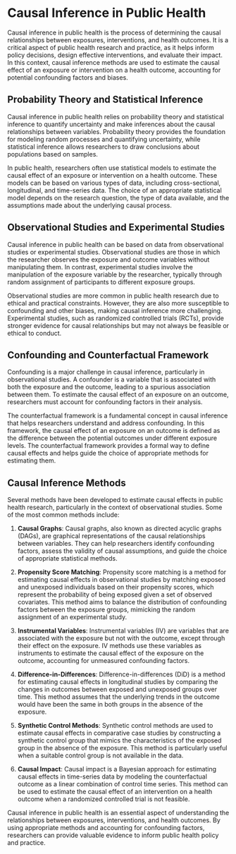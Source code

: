 # Causal Inference in Public Health

Causal inference in public health is the process of determining the causal relationships between exposures, interventions, and health outcomes. It is a critical aspect of public health research and practice, as it helps inform policy decisions, design effective interventions, and evaluate their impact. In this context, causal inference methods are used to estimate the causal effect of an exposure or intervention on a health outcome, accounting for potential confounding factors and biases.

## Probability Theory and Statistical Inference

Causal inference in public health relies on probability theory and statistical inference to quantify uncertainty and make inferences about the causal relationships between variables. Probability theory provides the foundation for modeling random processes and quantifying uncertainty, while statistical inference allows researchers to draw conclusions about populations based on samples.

In public health, researchers often use statistical models to estimate the causal effect of an exposure or intervention on a health outcome. These models can be based on various types of data, including cross-sectional, longitudinal, and time-series data. The choice of an appropriate statistical model depends on the research question, the type of data available, and the assumptions made about the underlying causal process.

## Observational Studies and Experimental Studies

Causal inference in public health can be based on data from observational studies or experimental studies. Observational studies are those in which the researcher observes the exposure and outcome variables without manipulating them. In contrast, experimental studies involve the manipulation of the exposure variable by the researcher, typically through random assignment of participants to different exposure groups.

Observational studies are more common in public health research due to ethical and practical constraints. However, they are also more susceptible to confounding and other biases, making causal inference more challenging. Experimental studies, such as randomized controlled trials (RCTs), provide stronger evidence for causal relationships but may not always be feasible or ethical to conduct.

## Confounding and Counterfactual Framework

Confounding is a major challenge in causal inference, particularly in observational studies. A confounder is a variable that is associated with both the exposure and the outcome, leading to a spurious association between them. To estimate the causal effect of an exposure on an outcome, researchers must account for confounding factors in their analysis.

The counterfactual framework is a fundamental concept in causal inference that helps researchers understand and address confounding. In this framework, the causal effect of an exposure on an outcome is defined as the difference between the potential outcomes under different exposure levels. The counterfactual framework provides a formal way to define causal effects and helps guide the choice of appropriate methods for estimating them.

## Causal Inference Methods

Several methods have been developed to estimate causal effects in public health research, particularly in the context of observational studies. Some of the most common methods include:

1. **Causal Graphs**: Causal graphs, also known as directed acyclic graphs (DAGs), are graphical representations of the causal relationships between variables. They can help researchers identify confounding factors, assess the validity of causal assumptions, and guide the choice of appropriate statistical methods.

2. **Propensity Score Matching**: Propensity score matching is a method for estimating causal effects in observational studies by matching exposed and unexposed individuals based on their propensity scores, which represent the probability of being exposed given a set of observed covariates. This method aims to balance the distribution of confounding factors between the exposure groups, mimicking the random assignment of an experimental study.

3. **Instrumental Variables**: Instrumental variables (IV) are variables that are associated with the exposure but not with the outcome, except through their effect on the exposure. IV methods use these variables as instruments to estimate the causal effect of the exposure on the outcome, accounting for unmeasured confounding factors.

4. **Difference-in-Differences**: Difference-in-differences (DiD) is a method for estimating causal effects in longitudinal studies by comparing the changes in outcomes between exposed and unexposed groups over time. This method assumes that the underlying trends in the outcome would have been the same in both groups in the absence of the exposure.

5. **Synthetic Control Methods**: Synthetic control methods are used to estimate causal effects in comparative case studies by constructing a synthetic control group that mimics the characteristics of the exposed group in the absence of the exposure. This method is particularly useful when a suitable control group is not available in the data.

6. **Causal Impact**: Causal impact is a Bayesian approach for estimating causal effects in time-series data by modeling the counterfactual outcome as a linear combination of control time series. This method can be used to estimate the causal effect of an intervention on a health outcome when a randomized controlled trial is not feasible.

Causal inference in public health is an essential aspect of understanding the relationships between exposures, interventions, and health outcomes. By using appropriate methods and accounting for confounding factors, researchers can provide valuable evidence to inform public health policy and practice.
